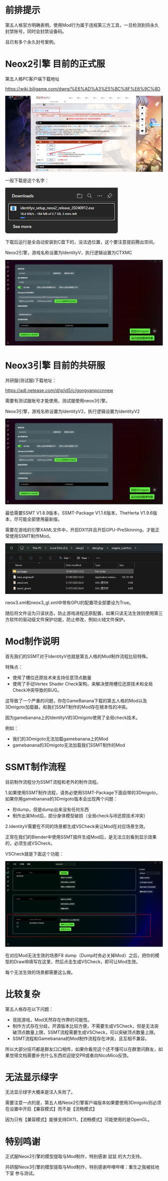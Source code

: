 
# 前排提示

第五人格官方明确表明，使用Mod行为属于违规第三方工具，一旦检测到将永久封禁账号，同时会封禁设备码。

且已有多个永久封号案例。

# Neox2引擎 目前的正式服

第五人格PC客户端下载地址

https://wiki.biligame.com/dwrg/%E6%AD%A3%E5%BC%8F%E6%9C%8D

![alt text](image-1.png)

一般下载是这个名字：

![alt text](image-2.png)

下载后运行是全自动安装到C盘下的，没法选位置，这个要注意提前腾出空间。

Neox2引擎，游戏名称设置为IdentityV，执行逻辑设置为CTXMC

![alt text](image-3.png)

# Neox3引擎 目前的共研服

共研服(测试服)下载地址：

https://adl.netease.com/d/g/id5/c/gongyanpccnnew

需要有测试服账号才能使用，测试服使用neox3引擎。

Neox3引擎，游戏名称设置为IdentityV2，执行逻辑设置为IdentityV2

![alt text](image-4.png)

最低需要SSMT V1.8.9版本，SSMT-Package V1.1.6版本，TheHerta V1.9.6版本，尽可能全部使用最新版。

需要在游戏的引擎XAML文件中，开启DX11并且开启GPU-PreSkinning，才能正常使用SSMT制作Mod。

![alt text](image-6.png)

neox3.xml和neox3_gl.xml中带有GPU的配置项全部要设为True。

随后将文件设为只读状态，防止游戏进程还原配置，如果只读无法生效则使用第三方软件的驱动级文件保护功能，防止修改，例如火绒文件保护。

# Mod制作说明

首先我们的SSMT对于IdentityV也就是第五人格的Mod制作流程比较特殊。

特殊点：
- 使用了槽位还原技术来支持任意顶点数量
- 使用了手动Vertex Shader Check架构，来解决使用槽位还原技术和全局Check冲突导致的BUG。

这导致了一个严重的问题，你在GameBanana下载的第五人格的Mod以及3Dmigoto加载器，和我们SSMT制作的Mod存在根本性的冲突。

因为gamebanana上的IdentityV的3Dmigoto使用了全局check技术。

例如：
- 我们的3Dmigoto无法加载gamebanana上的Mod
- gamebanana的3Dmigoto无法加载我们SSMT制作的Mod

# SSMT制作流程

目前制作流程分为SSMT流程和老外的制作流程。

1.如果使用SSMT制作流程，请务必使用SSMT-Package下面自带的3Dmigoto，如果你用gamebanana的3Dmigoto版本会出现两个问题：

- 秒dump，但是dump出来没有任何东西
- 制作出来Mod后，部分身体模型破损（全局check与IB还原技术冲突）

2.IdentityV需要在不同的场景都生成VSCheck来让Mod在对应场景生效。

正常在我们的Blender中使用SSMT插件生成Mod后，是无法立刻看到显示效果的，必须生成VSCheck。

VSCheck就是下面这个功能：

![alt text](image-5.png)

在对应Mod无法生效的场景F8 dump（Dump时务必关掉Mod）之后，把你的模型的DrawIB填写在这里，然后点击生成VSCheck，即可让Mod生效。

每个无法生效的场景都需要这么做。

# 比较复杂

第五人格存在以下问题：
- 竞技游戏，Mod天然存在作弊的可能性。
- 制作方式存在分歧，开源版本比较方便，不需要生成VSCheck，但是无法突破顶点数量上限，SSMT流程需要生成VSCheck，可以突破顶点数量上限。
- SSMT流程和Gamebanana的Mod制作流程存在冲突，且互相不兼容。

所以大部分技巧都是群友口口相传，如果你看完这个还不懂可以在群里问群友，如果觉得文档需要补充什么东西欢迎提交PR或者向NicoMico反馈。

# 无法显示绿字

无法显示绿字大概率是注入失败了。

需要注意一点的是，第五人格Neox2引擎客户端版本如果要使用3Dmigoto则必须在设置中开启【兼容模式】而不是【流畅模式】

因为只有【兼容模式】能够支持DX11，【流畅模式】可能使用的是OpenGL。

# 特别鸣谢

正式服Neox2引擎的模型提取与Mod制作，特别感谢 鼠鼠 的大力支持。

共研服Neox3引擎的模型提取与Mod制作，特别感谢哔哩哔哩：重生之我被挂地下室 参与测试。




